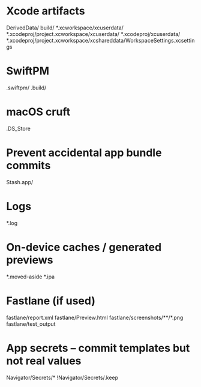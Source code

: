 # Xcode artifacts
DerivedData/
build/
*.xcworkspace/xcuserdata/
*.xcodeproj/project.xcworkspace/xcuserdata/
*.xcodeproj/xcuserdata/
*.xcodeproj/project.xcworkspace/xcshareddata/WorkspaceSettings.xcsettings

# SwiftPM
.swiftpm/
.build/

# macOS cruft
.DS_Store

# Prevent accidental app bundle commits
Stash.app/

# Logs
*.log

# On-device caches / generated previews
*.moved-aside
*.ipa

# Fastlane (if used)
fastlane/report.xml
fastlane/Preview.html
fastlane/screenshots/**/*.png
fastlane/test_output

# App secrets – commit templates but not real values
Navigator/Secrets/*
!Navigator/Secrets/.keep
